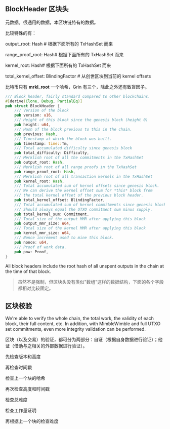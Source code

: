 ## **BlockHeader** 区块头

元数据。很通用的数据，本区块链特有的数据。

比较特殊的有：

output\_root: Hash \# 根据下面所有的 TxHashSet 而来

range\_proof\_root: Hash\# 根据下面所有的 TxHashSet 而来

kernel\_root: Hash\# 根据下面所有的 TxHashSet 而来

total\_kernel\_offset: BlindingFactor \# 从创世区块到当前的 kernel offsets

比特币只有 **mrkl\_root** 一个哈希，Grin 有三个，除此之外还有致盲因子。

```rust
/// Block header, fairly standard compared to other blockchains.
#[derive(Clone, Debug, PartialEq)]
pub struct BlockHeader {
	/// Version of the block
	pub version: u16,
	/// Height of this block since the genesis block (height 0)
	pub height: u64,
	/// Hash of the block previous to this in the chain.
	pub previous: Hash,
	/// Timestamp at which the block was built.
	pub timestamp: time::Tm,
	/// Total accumulated difficulty since genesis block
	pub total_difficulty: Difficulty,
	/// Merklish root of all the commitments in the TxHashSet
	pub output_root: Hash,
	/// Merklish root of all range proofs in the TxHashSet
	pub range_proof_root: Hash,
	/// Merklish root of all transaction kernels in the TxHashSet
	pub kernel_root: Hash,
	/// Total accumulated sum of kernel offsets since genesis block.
	/// We can derive the kernel offset sum for *this* block from
	/// the total kernel offset of the previous block header.
	pub total_kernel_offset: BlindingFactor,
	/// Total accumulated sum of kernel commitments since genesis block.
	/// Should always equal the UTXO commitment sum minus supply.
	pub total_kernel_sum: Commitment,
	/// Total size of the output MMR after applying this block
	pub output_mmr_size: u64,
	/// Total size of the kernel MMR after applying this block
	pub kernel_mmr_size: u64,
	/// Nonce increment used to mine this block.
	pub nonce: u64,
	/// Proof of work data.
	pub pow: Proof,
}
```

All block headers include the root hash of all unspent outputs in the chain at the time of that block.

> 虽然不是强制，但区块头没有类似"数组"这样的数据结构，下面的各个字段都相对比较固定。

## 区块校验

We're able to verify the whole chain, the total work, the validity of each block, their full content, etc. In addition, with MimbleWimble and full UTXO set commitments, even more integrity validation can be performed.

区块（以及交易）的验证，都可分为两部分：自证（根据自身数据进行验证）；他证（借助与之相关的外部数据进行验证）。

先检查版本和高度

再检查时间戳

检查上一个块的哈希

再次检查高度和时间戳

检查总难度

检查工作量证明

再根据上一个块的检查难度

